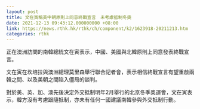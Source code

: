 ```yaml
---
layout: post
title: 文在寅稱美中朝原則上同意終戰宣言　未考慮抵制冬奧
date: 2021-12-13 09:43:12.000000000 +08:00
link: https://news.rthk.hk/rthk/ch/component/k2/1623918-20211213.htm
categories: rthk
---
```


正在澳洲訪問的南韓總統文在寅表示，中國、美國與北韓原則上同意發表終戰宣言。

文在寅在坎培拉與澳洲總理莫里森舉行聯合記者會，表示相信終戰宣言有望重啟兩韓之間、以及美朝之間陷入僵局的談判。

對於美、英、加、澳先後決定外交抵制明年2月舉行的北京冬季奧運會，文在寅表示，韓方沒有考慮跟隨抵制，亦未有任何一國建議南韓參與外交抵制行動。

